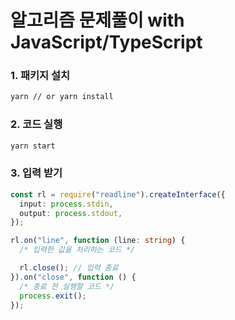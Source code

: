 # 알고리즘 문제풀이 with JavaScript/TypeScript

### 1. 패키지 설치

```bash
yarn // or yarn install
```

### 2. 코드 실행

```bash
yarn start
```

### 3. 입력 받기

```ts
const rl = require("readline").createInterface({
  input: process.stdin,
  output: process.stdout,
});

rl.on("line", function (line: string) {
  /* 입력한 값을 처리하는 코드 */

  rl.close(); // 입력 종료
}).on("close", function () {
  /* 종료 전 실행할 코드 */
  process.exit();
});
```
